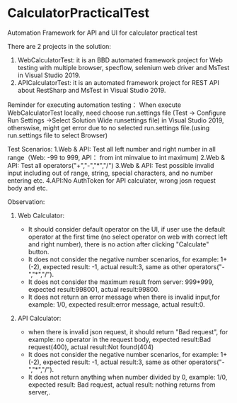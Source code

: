 # CalculatorPracticalTest
Automation Framework for API and UI for calculator practical test

There are 2 projects in the solution:
1. WebCalculatorTest: it is an BBD automated framework project for Web testing with multiple browser, specflow, selenium web driver and MsTest in Visual Studio 2019. 
2. APICalculatorTest: it is an automated framework project for REST API about RestSharp and MsTest in Visual Studio 2019. 

Reminder for executing automation testing：
When execute WebCalculatorTest locally, need choose run.settings file (Test -> Configure Run Settings ->Select Solution Wide runsettings file) in Visual Studio 2019, otherswise, might get error due to no selected run.settings file.(using run.settings file to select Browser)

Test Scenarios:
1.Web & API: Test all left number and right number in all range（Web: -99 to 999, API： from int minvalue to int maximum)
2.Web & API: Test all operators("+","-","*","/")
3.Web & API: Test possible invalid input including out of range, string, special characters, and no number entering etc.
4.API:No AuthToken for API calculater, wrong josn request body and etc.

Observation:
1. Web Calculator:
   * It should consider default operator on the UI, if user use the default operator at the first time (no select operator on web with correct left and right number), there is no action after clicking "Calculate" button.
   * It does not consider the negative number scenarios, for example: 1+(-2), expected result: -1, actual result:3, same as other operators("-","*","/").
   * It does not consider the maximum result from server: 999*999, expected result:998001, actual result:99800.
   * It does not return an error message when there is invalid input,for example: 1/0, expected result:error message, actual result:0.
 
2. API Calculator:
   * when there is invalid json request, it should return "Bad request", for example: no operator in the request body, expected result:Bad request(400), actual result:Not found(404)
   * It does not consider the negative number scenarios, for example: 1+(-2), expected result: -1, actual result:3, same as other operators("-","*","/").
   * It does not return anything when number divided by 0, example: 1/0, expected result: Bad request, actual result: nothing returns from server,.   
   
   
   
